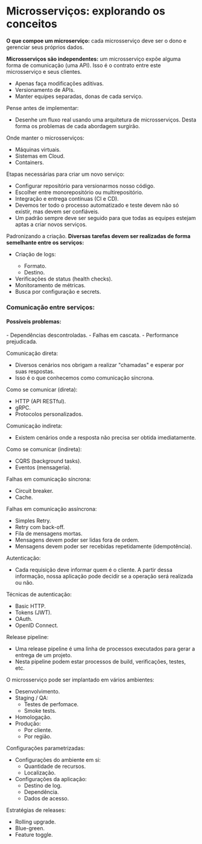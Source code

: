 <h1>Microsserviços: explorando os conceitos</h1>

<strong>O que compoe um microserviço:</strong> cada microsserviço deve ser o dono e gerenciar seus próprios dados.

<strong>Microsserviços são independentes:</strong> um microsserviço expõe alguma forma de comunicação (uma API). Isso é o contrato entre este microsserviço e seus clientes.
- Apenas faça modificações aditivas.
- Versionamento de APIs.
- Manter equipes separadas, donas de cada serviço.

Pense antes de implementar:
- Desenhe um fluxo real usando uma arquitetura de microsserviços. Desta forma os problemas de cada abordagem surgirão.

Onde manter o microsserviços:
- Máquinas virtuais.
- Sistemas em Cloud.
- Containers.

Etapas necessárias para criar um novo serviço:
- Configurar repositório para versionarmos nosso código.
- Escolher entre monorepositório ou multirepositório.
- Integração e entrega contínuas (CI e CD).
- Devemos ter todo o processo automatizado e teste devem não só existir, mas devem ser confiáveis.
- Um padrão sempre deve ser seguido para que todas as equipes estejam aptas a criar novos serviços.

Padronizando a criação.
<strong>Diversas tarefas devem ser realizadas de forma semelhante entre os serviços:</strong>
<ul>
<li>Criação de logs:</li>
	<ul>
	<li>Formato.</li>
	<li>Destino.</li>
	</ul>
<li>Verificações de status (health checks).</li>
<li>Monitoramento de métricas.</li>
<li>Busca por configuração e secrets.</li>
</ul>

<h3>Comunicação entre serviços:</h3>
<h4> Possíveis problemas:</h4>
- Dependências descontroladas.
- Falhas em cascata.
- Performance prejudicada. 

Comunicação direta:
- Diversos cenários nos obrigam a realizar "chamadas" e esperar por suas respostas.
- Isso é o que conhecemos como comunicação síncrona.

Como se comunicar (direta):
- HTTP (API RESTful).
- gRPC.
- Protocolos personalizados.

Comunicação indireta:
- Existem cenários onde a resposta não precisa ser obtida imediatamente.

Como se comunicar (indireta):
- CQRS (background tasks).
- Eventos (mensageria).

Falhas em comunicação síncrona:
- Circuit breaker.
- Cache.

Falhas em comunicação assíncrona:
- Simples Retry.
- Retry com back-off.
- Fila de mensagens mortas.
- Mensagens devem poder ser lidas fora de ordem.
- Mensagens devem poder ser recebidas repetidamente (idempotência).

Autenticação:
- Cada requisição deve informar quem é o cliente. A partir dessa informação, nossa aplicação pode decidir se a operação será realizada ou não.

Técnicas de autenticação:
- Basic HTTP.
- Tokens (JWT).
- OAuth.
- OpenID Connect.

Release pipeline:
- Uma release pipeline é uma linha de processos executados para gerar a entrega de um projeto.
- Nesta pipeline podem estar processos de build, verificações, testes, etc.

O microsserviço pode ser implantado em vários ambientes:
- Desenvolvimento.
- Staging / QA:
	<ul>
	<li>Testes de perfomace.</li>
	<li>Smoke tests.</li>
	</ul>
- Homologação.
- Produção: 
	<ul>
	<li>Por cliente.</li>
	<li>Por região.</li>
	</ul>

Configurações parametrizadas:
- Configurações do ambiente em si:
	<ul>
	<li>Quantidade de recursos.</li>
	<li>Localização.</li>
	</ul>
- Configurações da aplicação:
	<ul>
	<li>Destino de log.</li>
	<li>Dependência.</li>
	<li>Dados de acesso.</li>
	</ul>

Estratégias de releases:
- Rolling upgrade.
- Blue-green.
- Feature toggle.
